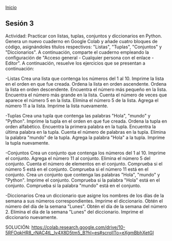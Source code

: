 <!-- No borrar o modificar -->
[Inicio](./index.md)

## Sesión 3 


<!-- Su documentación aquí -->


Actividad:
Practicar con listas, tuplas, conjuntos y diccionarios en Python.
Genera un nuevo cuaderno en Google Colab y añade cuatro bloques de código, asignándoles títulos respectivos: "Listas", "Tuplas", "Conjuntos" y "Diccionarios". A continuación, comparte el cuaderno empleando la configuración de "Acceso general - Cualquier persona con el enlace - Editor". A continuación, resuelve los ejercicios que se presentan a continuación:

-Listas
Crea una lista que contenga los números del 1 al 10.
Imprime la lista en el orden en que fue creada.
Ordena la lista en orden ascendente.
Ordena la lista en orden descendente.
Encuentra el número más pequeño en la lista.
Encuentra el número más grande en la lista.
Cuenta el número de veces que aparece el número 5 en la lista.
Elimina el número 5 de la lista.
Agrega el número 11 a la lista.
Imprime la lista nuevamente.

-Tuplas
Crea una tupla que contenga las palabras "Hola", "mundo" y "Python".
Imprime la tupla en el orden en que fue creada.
Ordena la tupla en orden alfabético.
Encuentra la primera palabra en la tupla.
Encuentra la última palabra en la tupla.
Cuenta el número de palabras en la tupla.
Elimina la palabra "mundo" de la tupla.
Agrega la palabra "Hola" a la tupla.
Imprime la tupla nuevamente.

-Conjuntos
Crea un conjunto que contenga los números del 1 al 10.
Imprime el conjunto.
Agrega el número 11 al conjunto.
Elimina el número 5 del conjunto.
Cuenta el número de elementos en el conjunto.
Comprueba si el número 5 está en el conjunto.
Comprueba si el número 11 está en el conjunto.
Crea un conjunto que contenga las palabras "Hola", "mundo" y "Python".
Imprime el conjunto.
Comprueba si la palabra "Hola" está en el conjunto.
Comprueba si la palabra "mundo" está en el conjunto.

-Diccionarios
Crea un diccionario que asigne los nombres de los días de la semana a sus números correspondientes.
Imprime el diccionario.
Obtén el número del día de la semana "Lunes".
Obtén el día de la semana del número 2.
Elimina el día de la semana "Lunes" del diccionario.
Imprime el diccionario nuevamente.

SOLUCIÓN:
https://colab.research.google.com/drive/10-5RFOqkHR8_rNAC4tL_lv4X8D5tm5_B?hl=es#scrollTo=eXgmBbhXetGl




